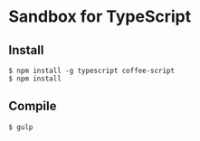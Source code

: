 Sandbox for TypeScript
===


## Install

    $ npm install -g typescript coffee-script
    $ npm install

## Compile

    $ gulp
